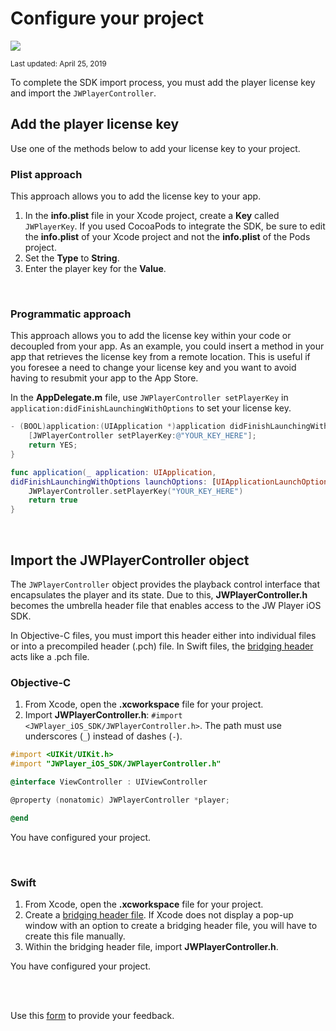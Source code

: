 # Configure your project

<img src="https://img.shields.io/badge/SDK-iOS%20v3-0AAC29.svg?logo=apple">

<sup>Last updated: April 25, 2019</sup>

To complete the SDK import process, you must add the player license key and import the `JWPlayerController`.

## Add the player license key

Use one of the methods below to add your license key to your project.

### Plist approach

This approach allows you to add the license key to your app.

1. In the **info.plist** file in your Xcode project, create a **Key** called `JWPlayerKey`. If you used CocoaPods to integrate the SDK, be sure to edit the **info.plist** of your Xcode project and not the **info.plist** of the Pods project.
2. Set the **Type** to **String**.
3. Enter the player key for the **Value**.

<br/>

### Programmatic approach

This approach allows you to add the license key within your code or decoupled from your app. As an example, you could insert a method in your app that retrieves the license key from a remote location. This is useful if you foresee a need to change your license key and you want to avoid having to resubmit your app to the App Store.

In the **AppDelegate.m** file, use `JWPlayerController setPlayerKey` in `application:didFinishLaunchingWithOptions` to set your license key.

```Objective-C
- (BOOL)application:(UIApplication *)application didFinishLaunchingWithOptions:(NSDictionary *)launchOptions {
    [JWPlayerController setPlayerKey:@"YOUR_KEY_HERE"]; 
    return YES; 
}
```
```Swift
func application(_ application: UIApplication, 
didFinishLaunchingWithOptions launchOptions: [UIApplicationLaunchOptionsKey : Any]?) -> Bool {   
    JWPlayerController.setPlayerKey("YOUR_KEY_HERE") 
    return true
}
```

<br/>

## Import the JWPlayerController object

The `JWPlayerController` object provides the playback control interface that encapsulates the player and its state. Due to this, **JWPlayerController.h** becomes the umbrella header file that enables access to the JW Player iOS SDK.

In Objective-C files, you must import this header either into individual files or into a precompiled header (.pch) file. In Swift files, the [bridging header](https://developer.apple.com/documentation/swift/imported_c_and_objective-c_apis/importing_objective-c_into_swift) acts like a .pch file.

### Objective-C

1. From Xcode, open the **.xcworkspace** file for your project.
2. Import **JWPlayerController.h**: `#import <JWPlayer_iOS_SDK/JWPlayerController.h>`. The path must use underscores (`_`) instead of dashes (`-`).

```Objective-C
#import <UIKit/UIKit.h>
#import "JWPlayer_iOS_SDK/JWPlayerController.h"

@interface ViewController : UIViewController

@property (nonatomic) JWPlayerController *player;

@end
```

You have configured your project.

<br/>

### Swift

1. From Xcode, open the **.xcworkspace** file for your project.
2. Create a <a href="https://developer.apple.com/documentation/swift/imported_c_and_objective-c_apis/importing_objective-c_into_swift" target="_blank">bridging header file</a>. If Xcode does not display a pop-up window with an option to create a bridging header file, you will have to create this file manually.
3. Within the bridging header file, import **JWPlayerController.h**.

You have configured your project.

<br/><br/>
<div id="wufoo-mff60sc1xnn4cu">
Use this <a href="https://jwplayerdocs.wufoo.com/forms/mff60sc1xnn4cu">form</a> to provide your feedback.
</div>
<script type="text/javascript">var mff60sc1xnn4cu;(function(d, t) {
var s = d.createElement(t), options = {
'userName':'jwplayerdocs',
'formHash':'mff60sc1xnn4cu',
'autoResize':true,
'height':'288',
'async':true,
'host':'wufoo.com',
'header':'show',
'ssl':true,
'defaultValues': 'field118=' + location.pathname};
s.src = ('https:' == d.location.protocol ? 'https://' : 'http://') + 'www.wufoo.com/scripts/embed/form.js';
s.onload = s.onreadystatechange = function() {
var rs = this.readyState; if (rs) if (rs != 'complete') if (rs != 'loaded') return;
try { mff60sc1xnn4cu = new WufooForm();mff60sc1xnn4cu.initialize(options);mff60sc1xnn4cu.display(); } catch (e) {}};
var scr = d.getElementsByTagName(t)[0], par = scr.parentNode; par.insertBefore(s, scr);
})(document, 'script');</script>
